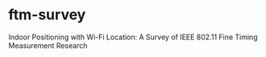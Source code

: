 # ftm-survey
Indoor Positioning with Wi-Fi Location: A Survey of IEEE 802.11 Fine Timing Measurement Research
